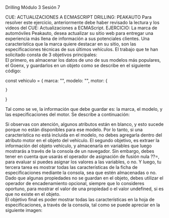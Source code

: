 Drilling Módulo 3 Sesión 7

CUE: ACTUALIZACIONES A ECMASCRIPT 
DRILLING: PEAKAUTO 
Para resolver este ejercicio, anteriormente debe haber revisado la lectura y los videos del CUE: 
Actualizaciones a ECMAScript. 
EJERCICIO: 
La marca de automóviles Peakauto, desea actualizar su sitio web para entregar una experiencia más llena 
de información a sus potenciales clientes. Una característica que la marca quiere destacar en su sitio, son 
las  especificaciones  técnicas  de  sus  últimos  vehículos.  El  trabajo  que  te  han  solicitado  consta  de  3 
objetivos principales:  
El primero, es almacenar los datos de uno de sus modelos más populares, el Goenx, y guardarlos en un 
objeto como se describe en el siguiente código: 

const vehiculo = { 
    marca: "", 
    modelo: "", 
    motor: { 
         
    } 
}  
 
Tal como se ve, la información que debe guardar es: la marca, el modelo, y las especificaciones del 
motor. Se describe a continuación: 
 
 
 
 
Si observas con atención, algunos atributos están en blanco, y esto sucede porque no están disponibles 
para ese modelo. Por lo tanto, si una característica no está incluida en el modelo, no debes agregarla dentro 
del atributo motor en el objeto del vehículo. 
El segundo objetivo, es extraer la información del objeto vehículo, y almacenarla en variables que luego 
mostrarás  a  través  de  la  consola  de  un  navegador.  Sin  embargo,  debes  tener  en  cuenta  que  usarás  el 
operador de asignación de fusión nula ??=, para evaluar si puedes asignar los valores a las variables, o no. 
Y luego, tu tercera tarea es mostrar todas las características de la ficha de especificaciones mediante la 
consola,  sea  que  estén  almacenadas  o  no.  Dado  que  algunas  propiedades  no  se  guardan  en  el  objeto, 
debes utilizar el operador de encadenamiento opcional, siempre que lo consideres oportuno, para mostrar 
el valor de una propiedad o el valor undefined, si es que no existe en el objeto.  
El objetivo final es poder mostrar todas las características en la hoja de especificaciones, a través de la 
consola, tal como se puede apreciar en la siguiente imagen: 
 
